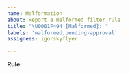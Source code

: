 ```yaml
---
name: Malformation
about: Report a malformed filter rule.
title: "\U0001F494 [Malformed]: "
labels: 'malformed,pending-approval'
assignees: igorskyflyer

---
```


<!--
  Optimally, a reference to the rule should be pasted here; (File -> Copy permalink)
  For convenience you can paste a permalink to a line in the AdVoid.Full list.

  If not possible just paste the rule itself.
-->
**Rule**:
